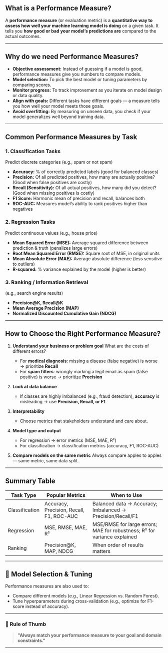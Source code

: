 
## What is a Performance Measure?

A **performance measure** (or evaluation metric) is a **quantitative way to assess how well your machine learning model is doing** on a given task. It tells you **how good or bad your model’s predictions are** compared to the actual outcomes.

---

## Why do we need Performance Measures?

* **Objective assessment:** Instead of guessing if a model is good, performance measures give you numbers to compare models.
* **Model selection:** To pick the best model or tuning parameters by comparing scores.
* **Monitor progress:** To track improvement as you iterate on model design or data quality.
* **Align with goals:** Different tasks have different goals — a measure tells you how well your model meets those goals.
* **Avoid overfitting:** By measuring on unseen data, you check if your model generalizes well beyond training data.

---

## Common Performance Measures by Task

### 1. **Classification Tasks**

Predict discrete categories (e.g., spam or not spam)

* **Accuracy:** % of correctly predicted labels (good for balanced classes)
* **Precision:** Of all predicted positives, how many are actually positive?
  (Good when false positives are costly)
* **Recall (Sensitivity):** Of all actual positives, how many did you detect?
  (Good when missing positives is costly)
* **F1 Score:** Harmonic mean of precision and recall, balances both
* **ROC-AUC:** Measures model’s ability to rank positives higher than negatives

### 2. **Regression Tasks**

Predict continuous values (e.g., house price)

* **Mean Squared Error (MSE):** Average squared difference between prediction & truth (penalizes large errors)
* **Root Mean Squared Error (RMSE):** Square root of MSE, in original units
* **Mean Absolute Error (MAE):** Average absolute difference (less sensitive to outliers)
* **R-squared:** % variance explained by the model (higher is better)

### 3. **Ranking / Information Retrieval**

(e.g., search engine results)

* **Precision\@K, Recall\@K**
* **Mean Average Precision (MAP)**
* **Normalized Discounted Cumulative Gain (NDCG)**

---

## How to Choose the Right Performance Measure?

1. **Understand your business or problem goal**
   What are the costs of different errors?

   * For **medical diagnosis**: missing a disease (false negative) is worse → prioritize **Recall**
   * For **spam filters**: wrongly marking a legit email as spam (false positive) is worse → prioritize **Precision**

2. **Look at data balance**

   * If classes are highly imbalanced (e.g., fraud detection), **accuracy** is misleading → use **Precision, Recall, or F1**

3. **Interpretability**

   * Choose metrics that stakeholders understand and care about.

4. **Model type and output**

   * For regression → error metrics (MSE, MAE, R²)
   * For classification → classification metrics (accuracy, F1, ROC-AUC)

5. **Compare models on the same metric**
   Always compare apples to apples — same metric, same data split.

---

## Summary Table

| Task Type      | Popular Metrics                          | When to Use                                                              |
| -------------- | ---------------------------------------- | ------------------------------------------------------------------------ |
| Classification | Accuracy, Precision, Recall, F1, ROC-AUC | Balanced data → Accuracy; Imbalanced → Precision/Recall/F1               |
| Regression     | MSE, RMSE, MAE, R²                       | MSE/RMSE for large errors; MAE for robustness; R² for variance explained |
| Ranking        | Precision\@K, MAP, NDCG                  | When order of results matters                                            |

---

## 🔁 Model Selection & Tuning

Performance measures are also used to:

* Compare different models (e.g., Linear Regression vs. Random Forest).
* Tune hyperparameters during cross-validation (e.g., optimize for F1-score instead of accuracy).

---

### 🧠 Rule of Thumb

> **"Always match your performance measure to your goal and domain constraints."**

---
